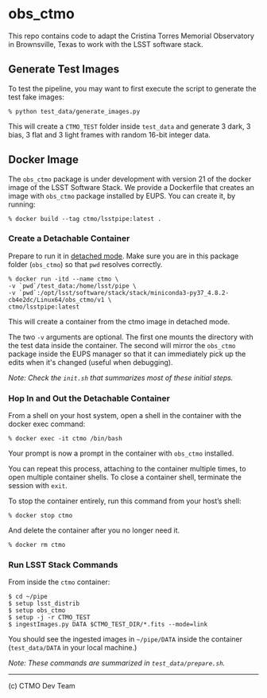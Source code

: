 # obs_ctmo

This repo contains code to adapt the Cristina Torres Memorial Observatory in
Brownsville, Texas to work with the LSST software stack.

## Generate Test Images

To test the pipeline, you may want to first execute the script to generate the test fake images:

    % python test_data/generate_images.py

This will create a `CTMO_TEST` folder inside `test_data` and generate 3 dark, 3 bias, 3 flat and 3 light frames with random 16-bit integer data.

## Docker Image

The `obs_ctmo` package is under development with version 21 of the docker image of the LSST Software Stack.
We provide a Dockerfile that creates an image with `obs_ctmo` package installed by EUPS.
You can create it, by running:

    % docker build --tag ctmo/lsstpipe:latest .

### Create a Detachable Container

Prepare to run it in [detached mode](https://pipelines.lsst.io/install/docker.html).
Make sure you are in this package folder (`obs_ctmo`) so that `pwd` resolves correctly.

    % docker run -itd --name ctmo \
    -v `pwd`/test_data:/home/lsst/pipe \
    -v `pwd`:/opt/lsst/software/stack/stack/miniconda3-py37_4.8.2-cb4e2dc/Linux64/obs_ctmo/v1 \
    ctmo/lsstpipe:latest

This will create a container from the ctmo image in detached mode.

The two `-v` arguments are optional. The first one mounts the directory with the test data inside the container. The second will mirror the `obs_ctmo` package inside the EUPS manager so that it can immediately pick up the edits when it's changed (useful when debugging).

_Note: Check the `init.sh` that summarizes most of these initial steps._

### Hop In and Out the Detachable Container

From a shell on your host system, open a shell in the container with the docker exec command:

    % docker exec -it ctmo /bin/bash

Your prompt is now a prompt in the container with `obs_ctmo` installed.

You can repeat this process, attaching to the container multiple times, to open multiple container shells.
To close a container shell, terminate the session with `exit`.

To stop the container entirely, run this command from your host’s shell:

    % docker stop ctmo

And delete the container after you no longer need it.

    % docker rm ctmo

### Run LSST Stack Commands

From inside the `ctmo` container:

    $ cd ~/pipe
    $ setup lsst_distrib
    $ setup obs_ctmo
    $ setup -j -r CTMO_TEST
    $ ingestImages.py DATA $CTMO_TEST_DIR/*.fits --mode=link

You should see the ingested images in `~/pipe/DATA` inside the container (`test_data/DATA` in your local machine.)

_Note: These commands are summarized in `test_data/prepare.sh`._

---

(c) CTMO Dev Team
